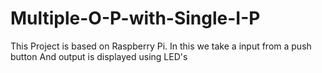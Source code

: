 # Multiple-O-P-with-Single-I-P

This Project is based on Raspberry Pi.
In this we take a input from a push button
And output is displayed using LED's
